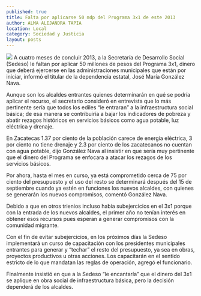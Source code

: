 ```yaml
---
published: true
title: Falta por aplicarse 50 mdp del Programa 3x1 de este 2013
author: ALMA ALEJANDRA TAPIA
location: Local
category: Sociedad y Justicia
layout: posts
---
```


![](http://i.imgur.com/rC7CknDm.jpg)
A cuatro meses de concluir 2013, a la Secretaría de Desarrollo Social (Sedeso) le faltan por aplicar 50 millones de pesos del Programa 3x1, dinero que deberá ejercerse en las administraciones municipales que están por iniciar, informó el titular de la dependencia estatal, José María González Nava.

Aunque son los alcaldes entrantes quienes determinarán en qué se podría aplicar el recurso, el secretario consideró en entrevista que lo más pertinente sería que todos los ediles “le entraran” a la infraestructura social básica; de esa manera se contribuiría a bajar los indicadores de pobreza y abatir rezagos históricos en servicios básicos como agua potable, luz eléctrica y drenaje.   

En Zacatecas 1.37 por ciento de la población carece de energía eléctrica, 3 por ciento no tiene drenaje y 2.3 por ciento de los zacatecanos no cuentan con agua potable, dijo González Nava al insistir en que sería muy pertinente que el dinero del Programa se enfocara a atacar los rezagos de los servicios básicos. 

Por ahora, hasta el mes en curso, ya está comprometido cerca de 75 por ciento del presupuesto y el uso del resto se determinará después del 15 de septiembre cuando ya estén en funciones los nuevos alcaldes, con quienes se generarán los nuevos compromisos, comentó González Nava. 

Debido a que en otros trienios incluso había subejercicios en el 3x1 porque con la entrada de los nuevos alcaldes, el primer año no tenían interés en obtener esos recursos pues esperan a generar compromisos con la comunidad migrante.

Con el fin de evitar subejercicios, en los próximos días la Sedeso implementará un curso de capacitación con los presidentes municipales entrantes para generar y “techar” el resto del presupuesto, ya sea en obras, proyectos productivos u otras acciones. Los capacitarán en el sentido estricto de lo que mandatan las reglas de operación, agregó el funcionario. 

Finalmente insistió en que a la Sedeso “le encantaría” que el dinero del 3x1 se aplique en obra social de infraestructura básica, pero la decisión dependerá de los alcaldes.
